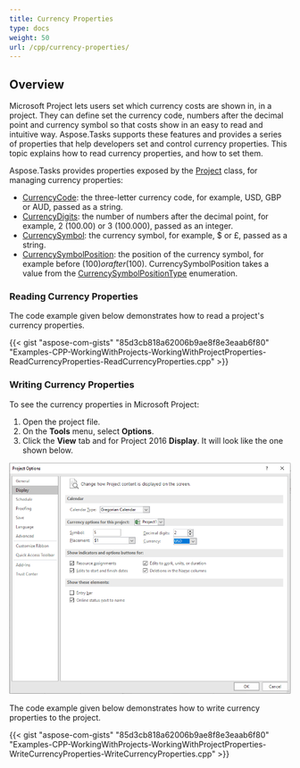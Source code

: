```yaml
---
title: Currency Properties
type: docs
weight: 50
url: /cpp/currency-properties/
---
```



## **Overview**
Microsoft Project lets users set which currency costs are shown in, in a project. They can define set the currency code, numbers after the decimal point and currency symbol so that costs show in an easy to read and intuitive way. Aspose.Tasks supports these features and provides a series of properties that help developers set and control currency properties. This topic explains how to read currency properties, and how to set them.

Aspose.Tasks provides properties exposed by the [Project](https://apireference.aspose.com/tasks/cpp/class/aspose.tasks.project/) class, for managing currency properties:

- [CurrencyCode](): the three-letter currency code, for example, USD, GBP or AUD, passed as a string.
- [CurrencyDigits](): the number of numbers after the decimal point, for example, 2 (100.00) or 3 (100.000), passed as an integer.
- [CurrencySymbol](): the currency symbol, for example, $ or £, passed as a string.
- [CurrencySymbolPosition](): the position of the currency symbol, for example before ($100) or after (100$). CurrencySymbolPosition takes a value from the [CurrencySymbolPositionType]() enumeration.
### **Reading Currency Properties**
The code example given below demonstrates how to read a project's currency properties.

{{< gist "aspose-com-gists" "85d3cb818a62006b9ae8f8e3eaab6f80" "Examples-CPP-WorkingWithProjects-WorkingWithProjectProperties-ReadCurrencyProperties-ReadCurrencyProperties.cpp" >}}
### **Writing Currency Properties**
To see the currency properties in Microsoft Project:

1. Open the project file.
2. On the **Tools** menu, select **Options**.
3. Click the **View** tab and for Project 2016 **Display**. It will look like the one shown below.

![edit currency properties in Microsoft Project 2016](currency-properties_1.png)

The code example given below demonstrates how to write currency properties to the project.

{{< gist "aspose-com-gists" "85d3cb818a62006b9ae8f8e3eaab6f80" "Examples-CPP-WorkingWithProjects-WorkingWithProjectProperties-WriteCurrencyProperties-WriteCurrencyProperties.cpp" >}}
